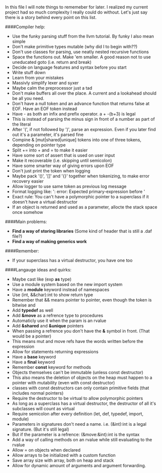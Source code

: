 In this file I will note things to rememeber for later. I realized my current project had so much complexity I really could do without.
Let's just say there is a story behind every point on this list.

####Compiler help:
- Use the funky parsing stuff from the llvm tutorial. By funky I also mean simple
- Don't make primitive types mutable (why did I to begin with??)
- Don't use classes for parsing, use neatly nested recursive functions
- Space the functions out. Make 'em smaller. A good reason not to use uneducated goto (i.e. return and break)
- Decide on language features and syntax before you start
- Write stuff down
- Learn from your mistakes
- Massivly simplify lexer and syxer
- Maybe calm the preprocessor just a tad
- Don't make buffers all over the place. A current and a lookahead should be all you need.
- Don't have a null token and an advance function that returns false at EOF. Have an EOF token instead
- Have - as both an infix and prefix operator. a + -(b+3) is legal
 - This is instead of parsing the minus sign in front of a number as part of the literal
- After '(', if not followed by ')', parse an expression. Even if you later find out it's a parameter, it's parsed fine
- Compine & [mut|shared|unique] tokens into one of three tokens, depending on pointer type
- Split += into + and = to make it easier
- Have some sort of assert that is used on user input
 - Make it recoverable (i.e. skipping until semicolon)
- Have some smarter way of giving errors upon EOF
- Don't just print the token when logging
- Maybe pack '()', '[]' and '{}' together when tokenizing, to make error recovery easier
- Allow logger to use same token as previous log message
- Format logging like: '<token>: error: Expected primary-expression before <token>'
- Exact rule: You can't have a polymorphic pointer to a superclass if it doesn't have a virtual destructor
- If an object is returned and used as a parameter, allocte the stack space once somehow

####Main problems:
- **Find a way of storing libraries** (Some kind of header that is still a .daf file?)
- **Find a way of making generics work**

####Remember:
- If your superclass has a virtual destructor, you have one too

####Langauge ideas and quirks:
- Maybe cast like (exp **as** type)
- Use a module system based on the new import system
 - Have a **module** keyword instead of namespaces
- Use (int, &&char):int to show return type
- Remember that && means pointer to pointer, even though the token is bitwise and
- Add **typedef** as well
- Add **&move** as a refrence type to procedures
 - Automaticly use it when the param is an rvalue
- Add **&shared** and **&unique** pointers
- When passing a refrence you don't have the **&** symbol in front. (That would be a pointer)
 - This means mut and move refs have the words written before the expression
- Allow for statements returning expressions
- Have a **base** keyword
- Have a **final** keyword
- Remember **const** keyword for methods
- Objects themselves can't be immutable (unless const destructor)
 - This also means the deletion of objects on the heap must happen to a pointer with mutability (even with const destructor)
  - classes with const destructors can only contain primitive fields (that includes normal pointers)
- Require the destructor to be virtual to allow polymorphic pointers
 - As long as a superclass has a virtual destructor, the destructor of all it's subclasses will count as virtual
- Require semicolon after every definition (let, def, typedef, import, module)
- Parameters in signatures don't need a name. i.e. (&int):int is a legal signature. (But it's still legal)
 - But if the parameter is a refrence: (&move:&int):int is the syntax
- Add a way of calling methods on an rvalue while still evaluating to the rvalue
- Allow = on objects when declared
- Allow arrays to be initialized with a custom function
- Save array size with array, both on heap and stack
- Allow for dynamic amount of arguments and argument forwarding.